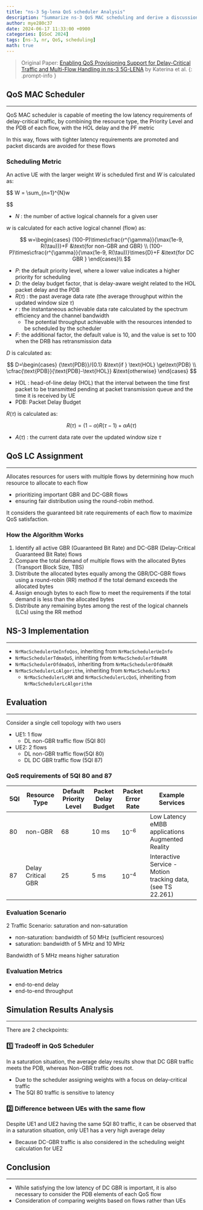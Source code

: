 ```yaml
---
title: "ns-3 5g-lena QoS scheduler Analysis"
description: "Summarize ns-3 QoS MAC scheduling and derive a discussion based on the analysis of the simulation results"
author: mye280c37
date: 2024-06-17 11:33:00 +0900
categories: [GSoC 2024]
tags: [ns-3, nr, QoS, scheduling]
math: true
---
```


> Original Paper: [Enabling QoS Provisioning Support for Delay-Critical Traffic and Multi-Flow Handling in ns-3 5G-LENA](https://dl.acm.org/doi/abs/10.1145/3592149.3592159) by Katerina et al.
{: .prompt-info }

## QoS MAC Scheduler
---

QoS MAC scheduler is capable of meeting the low latency requirements of delay-critical traffic, by combining the resource type, the Priority Level and the PDB of each flow, with the HOL delay and the PF metric

In this way, flows with tighter latency requirements are promoted and packet discards are avoided for these flows

### Scheduling Metric

An active UE with the larger weight $W$ is scheduled first and $W$ is calculated as:

$$
W = \sum_{n=1}^{N}w

$$

- $N$ : the number of active logical channels for a given user

$w$ is calculated for each active logical channel (flow) as:

$$
w=\begin{cases}
   (100-P)\times\cfrac{r^{\gamma}}{\max(1e-9, R(\tau))}+F &\text{for non-GBR and GBR}  \\
   (100-P)\times\cfrac{r^{\gamma}}{\max(1e-9, R(\tau))}\times{D}+F &\text{for DC GBR }
\end{cases}\\
$$

- $P$: the default priority level, where a lower value indicates a higher priority for scheduling
- $D$: the delay budget factor, that is delay-aware weight related to the HOL packet delay and the PDB
- $R(\tau)$ : the past average data rate (the average throughput within the updated window size $\tau$)
- $r$ : the instantaneous achievable data rate calculated by the spectrum efficiency and the channel bandwidth
    - The potential throughput achievable with the resources intended to be scheduled by the scheduler
- $F$: the additional factor, the default value is $10$, and the value is set to $100$ when the DRB has retransmission data

$D$ is calculated as:

$$
D=\begin{cases}
   {\text{PDB}}/{0.1} &\text{if } \text{HOL} \ge\text{PDB} \\
   \cfrac{\text{PDB}}{\text{PDB}-\text{HOL}} &\text{otherwise}
\end{cases}
$$

- $\text{HOL}$ : head-of-line delay (HOL) that the interval between the time first packet to be transmitted pending at packet transmission queue and the time it is received by UE
- $\text{PDB}$: Packet Delay Budget

$R(\tau)$ is calculated as:

$$
R(\tau) = (1-\alpha)R(\tau-1)+\alpha{A(\tau)}
$$

- $A(\tau)$ : the current data rate over the updated window size $\tau$

## QoS LC Assignment
---

Allocates resources for users with multiple flows by determining how much resource to allocate to each flow

- prioritizing important GBR and DC-GBR flows
- ensuring fair distribution using the round-robin method.

It considers the guaranteed bit rate requirements of each flow to maximize QoS satisfaction.

### How the Algorithm Works

1. Identify all active GBR (Guaranteed Bit Rate) and DC-GBR (Delay-Critical Guaranteed Bit Rate) flows
2. Compare the total demand of multiple flows with the allocated Bytes (Transport Block Size, TBS)
3. Distribute the allocated bytes equally among the GBR/DC-GBR flows using a round-robin (RR) method if the total demand exceeds the allocated bytes
4. Assign enough bytes to each flow to meet the requirements if the total demand is less than the allocated bytes
5. Distribute any remaining bytes among the rest of the logical channels (LCs) using the RR method

## NS-3 Implementation
---

- `NrMacSchedulerUeInfoQos`, inheriting from `NrMacSchedulerUeInfo`
- `NrMacSchedulerTdmaQoS`, inheriting from `NrMacSchedulerTdmaRR`
- `NrMacSchedulerOfdmaQoS`, inheriting from `NrMacSchedulerOfdmaRR`
- `NrMacSchedulerLcAlgorithm`, inheriting from `NrMacSchedulerNs3`
    - `NrMacSchedulerLcRR` and `NrMacSchedulerLcQoS`, inheriting from `NrMacSchedulerLcAlgorithm`

## Evaluation
---

Consider a single cell topology with two users 

- UE1: 1 flow
    - DL non-GBR traffic flow (5QI 80)
- UE2: 2 flows
    - DL non-GBR traffic flow(5QI 80)
    - DL DC GBR traffic flow (5QI 87)

### QoS requirements of 5QI 80 and 87

| 5QI | Resource Type | Default Priority Level | Packet Delay Budget | Packet Error Rate | Example Services |
| --- | --- | --- | --- | --- | --- |
| 80 | non-GBR | $68$ | $10$ $\text{ms}$ | $10^{-6}$ | Low Latency eMBB applications Augmented Reality |
| 87 | Delay Critical GBR | 25 | 5 ms | $10^{-4}$ | Interactive Service - Motion tracking data, (see TS 22.261) |

### Evaluation Scenario

2 Traffic Scenario: saturation and non-saturation

- non-saturation: bandwidth of 50 MHz (sufficient resources)
- saturation: bandwidth of 5 MHz and 10 MHz

Bandwidth of 5 MHz means higher saturation

### Evaluation Metrics

- end-to-end delay
- end-to-end throughput

## Simulation Results Analysis
---
There are 2 checkpoints:

### 1️⃣ Tradeoff in QoS Scheduler

In a saturation situation, the average delay results show that DC GBR traffic meets the PDB, whereas Non-GBR traffic does not.

- Due to the scheduler assigning weights with a focus on delay-critical traffic
- The 5QI 80 traffic is sensitive to latency

### 2️⃣ Difference between UEs with the same flow

Despite UE1 and UE2 having the same 5QI 80 traffic, it can be observed that in a saturation situation, only UE1 has a very high average delay

- Because DC-GBR traffic is also considered in the scheduling weight calculation for UE2

## Conclusion
---

- While satisfying the low latency of DC GBR is important, it is also necessary to consider the PDB elements of each QoS flow
- Consideration of comparing weights based on flows rather than UEs